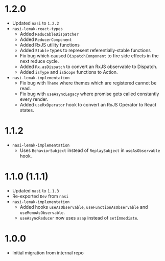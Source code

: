 # 1.2.0

- Updated `nasi` to `1.2.2`
- `nasi-lemak-react-types`
  - Added `ReducableDispatcher`
  - Added `ReducerComponent`
  - Added RxJS utility functions
  - Added `Stable` types to represent referentially-stable functions
  - Fix bug which caused `DispatchComponent` to fire side effects in the next reduce cycle.
  - Added `Rx.asDispatch` to convert an RxJS observable to Dispatch.
  - Added `isType` and `isScope` functions to Action.
- `nasi-lemak-implementation`
  - Fix bug with `Theme` where themes which are registered cannot be read.
  - Fix bug with `useAsyncLegacy` where promise gets called constantly every render.
  - Added `useRxOperator` hook to convert an RxJS Operator to React states.

# 1.1.2

- `nasi-lemak-implementation`
  - Uses `BehaviorSubject` instead of `ReplaySubject` in `useAsObservable` hook.

# 1.1.0 (1.1.1)

- Updated `nasi` to `1.1.3`
- Re-exported `Dev` from `nasi`
- `nasi-lemak-implementation`
  - Added hooks `useAsObservable`, `useFunctionAsObservable` and `useMemoAsObservable`.
  - `useAsyncReducer` now uses `asap` instead of `setImmediate`.

# 1.0.0

- Initial migration from internal repo

